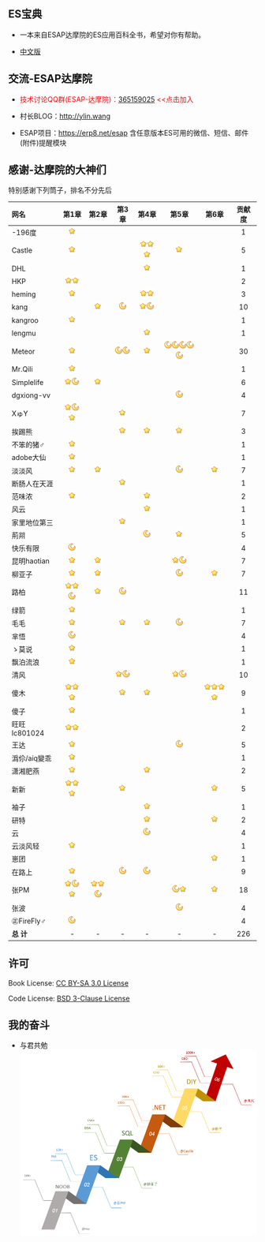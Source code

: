 ## ES宝典
* 一本来自ESAP达摩院的ES应用百科全书，希望对你有帮助。

- [中文版](SUMMARY.md)
 
## 交流-ESAP达摩院
* <span style="color:red">技术讨论QQ群(ESAP-达摩院)：[365159025](http://shang.qq.com/wpa/qunwpa?idkey=130e97346aa11da4690999c9c91e3350e8673cb9c8fcf5df7c8f11d78ee73522) <<点击加入</span>

* 村长BLOG：http://ylin.wang

* ESAP项目：https://erp8.net/esap 含任意版本ES可用的微信、短信、邮件(附件)提醒模块

## 感谢-达摩院的大神们
特别感谢下列筒子，排名不分先后  

|网名|第1章|第2章|第3章|第4章|第5章|第6章|贡献度|
|:----|:--:|:--:|:--:|:--:|:--:|:--:|:--:|
|-196度	|![1.3][c]| | | | | |1|
|Castle	|![1.5][c]| | |![4.3,][c]![4.4,][c]![4.5][c]|![5.6][c]| |5|
|DHL	| | | |![4.1][c]| | |1|
|HKP	|![1.0,][c]![1.3,][c]| | | | | |2|
|heming	|![1.4][c]| | |![4.2,][c]![4.5][c]| | |3|
|kang	| |![2.2][c]|![3.1][b]|![4.3,][c]![4.11][b]| | |10|
|kangroo|![1.3][c]| | | | | |1|
|lengmu| | | |![4.11][c]| | |1|
|Meteor	|![1.3][c]| |![3.9,][b]![3.12][b]|![4.7][c]|![5.2,][b]![5.3,][b]![5.11][b]![5.13][b]![5.15][b]| |30|
|Mr.Qili	|![1.3][c]| | | | | |1|
|Simplelife|![1.3,][c]![1.6][b]|![2.1][c]| | | | |6|
|dgxiong-vv| | | | |![5.16][b]| |4|
|XゅY	|![1.2,][c]![1.3,][b]![1.4][c]| |![3.2][c]| | | |7|
|挨踢熊	| | |![3.1][c]|![4.11][c]|![5.4][c]| |3|
|不笨的猪♂|![1.3][c]| | | | | |1|
|adobe大仙|![1.3][c]| | | | | |1|
|淡淡风	|![1.4][c]|![2.2][c]| | |![5.5][b]|![6.1][c]|7|
|断肠人在天涯	| | |![3.0][c]| | | |1|
|范味浓	|![1.3][c]| | |![4.11][c]| | |2|
|风云	| | | |![4.11][c]| | |1|
|家里地位第三| | |![3.2][c]| | | |1|
|荊喌	| | | |![4.11,][b]|![5.7][c]| |5|
|快乐有限|![1.7][b]| | | | | |4|
|昆明haotian|![1.3,][c]|![2.8][c]| | |![5.7,][c]![5.9][b]| |7|
|柳亚子	|![1.4][c]|![2.2][c]| | |![5.8][b]|![6.2][c]|7|
|路柏	|![1.3,][c]![1.4,][c]![1.8][b]|![2.7][c]|![3.9][b]| | | |11|
|绿箭	|![1.3,][c]| | | | | |1|
|毛毛	|![1.1][c]| |![3.3][c]|![4.8][c]|![5.1][b]| |7|
|芈悟	|![1.3][b]| | | | | |4|
|ゝ莫说	|![1.3][c]| | | | | |1|
|飘泊流浪	|![1.3][c]| | | | | |1|
|清风	| | |![3.1,][c]![3.6][b]| |![5.1][c]![5.7][b]| |10|
|傻木	|![1.2,][c]![1.2,][c]![1.3][c]| |![3.2][c]|![4.9][c]| |![6.3,][c]![6.4,][c]![6.5,][c]![6.6][c]|9|
|傻子	|![1.3][c]| | | | | |1|
|旺旺lc801024	|![1.3,][c]![1.4][c]| | | | | |2|
|王达	|![1.3][c]| | | |![5.7][b]| |5|
|潙伱/aiq變乖	|![1.3][c]| | | | | |1|
|潇湘肥燕|![1.2][c]| | |![4.12][c]| | |2|
|新新	|![1.3,][c]![1.4,][c]![1.7][c]| |![3.5][c]| | |![6.1][c]|5|
|袖子	| | | |![4.11][c]| | |1|
|研特	| | | |![4.9][c]| |![6.1][c]|2|
|云	    | | | |![4.15][b]| | |4|
|云淡风轻	|![1.4][c]| | | | | |1|
|崽团	| | | | | |![6.7][c]|1|
|在路上	|![1.3][c]| |![3.11][b]|![4.14][b]| ||9|
|张PM	|![1.2,][c]![1.3,][b]![1.4][c]|![2.2,][c]![2.3,][c]![2.8][b]| | |![5.2,][b]![5.7][c]|![6.1][c]|18|
|张波| | | | |![5.12][b]| |4|
|㊣FireFly♂|![1.2][b]| | | | | |4|
|**总 计**|-|-|-|-|-|-|226|

[c]:/images/c.png "+1"
[b]:/images/b.png "+4"
[a]:/images/a.png "+16"
[s]:/images/s.png "+64"

## 许可
Book License: [CC BY-SA 3.0 License](http://creativecommons.org/licenses/by-sa/3.0/)

Code License: [BSD 3-Clause License](LICENSE.md)

## 我的奋斗
* 与君共勉
![](/images/1.0.png)
